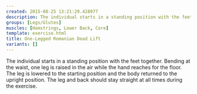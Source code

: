 ```yaml
---
created: 2015-08-25 13:21:29.428977
description: The individual starts in a standing position with the feet together.
groups: [Legs/Glutes]
muscles: [Hamstrings, Lower Back, Core]
template: exercise.html
title: One-Legged Romanian Dead Lift
variants: []
---
```

The individual starts in a standing position with the feet together. Bending at the waist, one leg is raised in the air while the hand reaches for the floor. The leg is lowered to the starting position and the body returned to the upright position. The leg and back should stay straight at all times during the exercise.